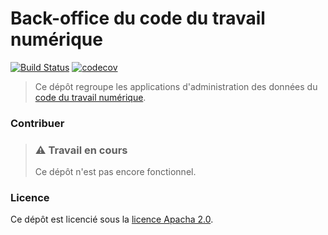 # Back-office du code du travail numérique

[![Build Status][img-travis]][link-travis]
[![codecov][img-codecov]][link-codecov]

> Ce dépôt regroupe les applications d'administration des données du [code du travail numérique][link-cdtn].

### Contribuer

> ### :warning: Travail en cours
> Ce dépôt n'est pas encore fonctionnel.

### Licence

Ce dépôt est licencié sous la [licence Apacha 2.0][link-license].

[img-codecov]: https://img.shields.io/codecov/gh/SocialGouv/code-du-travail-backoffice/master.svg?style=flat-square
[img-travis]: https://img.shields.io/travis/SocialGouv/code-du-travail-backoffice/master.svg?style=flat-square
[link-cdtn]: https://github.com/SocialGouv/code-du-travail-numerique
[link-codecov]: https://codecov.io/gh/SocialGouv/code-du-travail-backoffice
[link-license]: https://github.com/SocialGouv/code-du-travail-backoffice/blob/master/LICENSE
[link-travis]: https://travis-ci.org/SocialGouv/code-du-travail-backoffice
